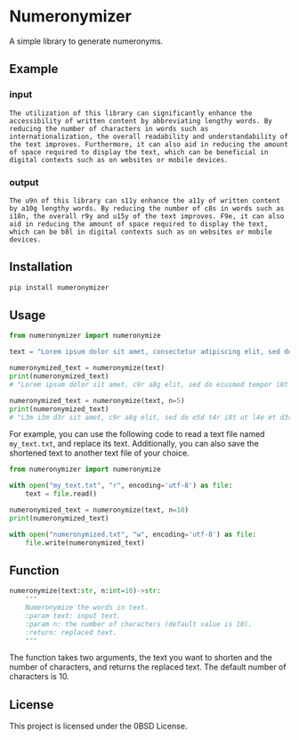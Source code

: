 # Numeronymizer

A simple library to generate numeronyms.

## Example

### input
```
The utilization of this library can significantly enhance the accessibility of written content by abbreviating lengthy words. By reducing the number of characters in words such as internationalization, the overall readability and understandability of the text improves. Furthermore, it can also aid in reducing the amount of space required to display the text, which can be beneficial in digital contexts such as on websites or mobile devices.
```

### output
```
The u9n of this library can s11y enhance the a11y of written content by a10g lengthy words. By reducing the number of c8s in words such as i18n, the overall r9y and u15y of the text improves. F9e, it can also aid in reducing the amount of space required to display the text, which can be b8l in digital contexts such as on websites or mobile devices.
```

## Installation
```bash
pip install numeronymizer
```

## Usage
```python
from numeronymizer import numeronymize

text = "Lorem ipsum dolor sit amet, consectetur adipiscing elit, sed do eiusmod tempor incididunt ut labore et dolore magna aliqua."

numeronymized_text = numeronymize(text)
print(numeronymized_text)
# "Lorem ipsum dolor sit amet, c9r a8g elit, sed do eiusmod tempor i8t ut labore et dolore magna aliqua."

numeronymized_text = numeronymize(text, n=5)
print(numeronymized_text)
# "L3m i3m d3r sit amet, c9r a8g elit, sed do e5d t4r i8t ut l4e et d3re m3a a4a."
```

For example, you can use the following code to read a text file named `my_text.txt`, and replace its text. Additionally, you can also save the shortened text to another text file of your choice.

```python
from numeronymizer import numeronymize

with open("my_text.txt", "r", encoding='utf-8') as file:
    text = file.read()

numeronymized_text = numeronymize(text, n=10)
print(numeronymized_text)

with open("numeronymized.txt", "w", encoding='utf-8') as file:
    file.write(numeronymized_text)
```

## Function

```python
numeronymize(text:str, n:int=10)->str:
    """
    Numeronymize the words in text.
    :param text: input text.
    :param n: the number of characters (default value is 10).
    :return: replaced text.
    """
```
The function takes two arguments, the text you want to shorten and the number of characters, and returns the replaced text. The default number of characters is 10.

## License

This project is licensed under the 0BSD License.